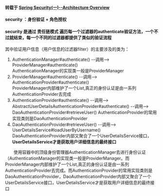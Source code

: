 #### 转载于 [Spring Security(一)--Architecture Overview](https://www.cnkirito.moe/spring-security-1/)
#### security ：身份验证 + 角色授权
#### security 是通过 责任链模式 遍历每一个过滤器的authenticate验证方法，一个不过就结束，每一个不同的过滤器都提供了类似的验证流程  
其中验证用户信息（用户信息的过滤器filter）的主要涉及的类为：    
1. AuthenticationManager#authenticate() --调用--> ProviderManager#authenticate()  
AuthenticationManager的实现类一般是ProviderManager  
2. ProviderManager#authenticate()  --调用--> AuthenticationProvider#authenticate()  
ProviderManager内部维护了一个List,真正的身份认证是由一系列AuthenticationProvider去完成  
3. AuthenticationProvider#authenticate()  --调用--> AbstractUserDetailsAuthenticationProvider#authenticate()  --调用--> DaoAuthenticationProvider#retrieveUser()
AuthenticationProvider的常用实现类则是DaoAuthenticationProvider
4. DaoAuthenticationProvider#retrieveUser() --调用-->  UserDetailsService#loadUserByUsername()  
DaoAuthenticationProvider内部又聚合了一个UserDetailsService接口，<B>UserDetailsService才是获取用户详细信息的最终接口</B>  

&emsp;&emsp;使用容器中的顶级身份管理器AuthenticationManager去进行身份认证（AuthenticationManager的实现类一般是ProviderManager。而ProviderManager内部维护了一个List,真正的身份认证是由一系列AuthenticationProvider去完成。而AuthenticationProvider的常用实现类则是DaoAuthenticationProvider，DaoAuthenticationProvider内部又聚合了一个UserDetailsService接口，UserDetailsService才是获取用户详细信息的最终接口


